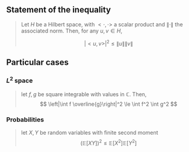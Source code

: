 ## Statement of the inequality

> Let $H$ be a Hilbert space, with $<\cdot,\cdot>$ a scalar product and $\|\cdot\|$ the associated norm. Then, for any $u,v \in H$,
>
> $$ |<u,v>|^2\le \|u\|\|v\|$$

## Particular cases

### $L^2$ space

> let $f,g$ be square integrable with values in $\mathbb{C}$. Then, 
> $$ \left|\int f \overline{g}\right|^2 \le \int f^2 \int g^2 $$

### Probabilities

> let $X,Y$ be random variables with finite second moment
> $$ \left(\mathbb{E}[XY]\right)^2 \le  \mathbb{E}[X^2] \mathbb{E}[Y^2]$$